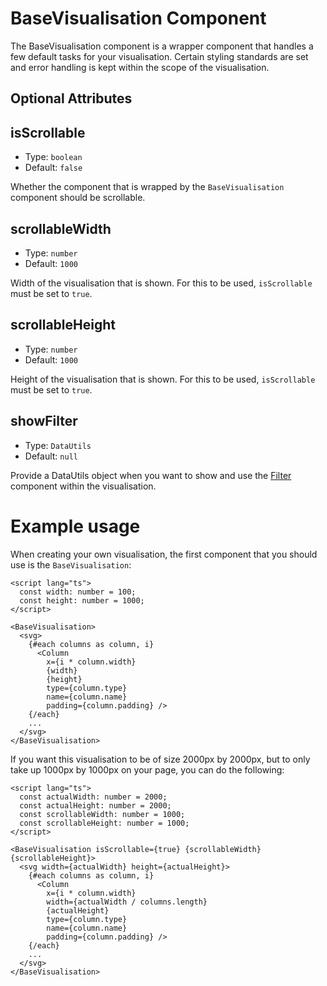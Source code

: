 # BaseVisualisation Component

The BaseVisualisation component is a wrapper component that handles a few default tasks for your visualisation. Certain styling standards are set and error handling is kept within the scope of the visualisation.

## Optional Attributes

## isScrollable

- Type: `boolean`
- Default: `false`

Whether the component that is wrapped by the `BaseVisualisation` component should be scrollable.

## scrollableWidth

- Type: `number`
- Default: `1000`

Width of the visualisation that is shown. For this to be used, `isScrollable` must be set to `true`.

## scrollableHeight

- Type: `number`
- Default: `1000`

Height of the visualisation that is shown. For this to be used, `isScrollable` must be set to `true`.

## showFilter

- Type: `DataUtils`
- Default: `null`

Provide a DataUtils object when you want to show and use the [Filter](components/Filter.md) component within the visualisation.

# Example usage

When creating your own visualisation, the first component that you should use is the `BaseVisualisation`:

```svelte
<script lang="ts">
  const width: number = 100;
  const height: number = 1000;
</script>

<BaseVisualisation>
  <svg>
    {#each columns as column, i}
      <Column
        x={i * column.width}
        {width}
        {height}
        type={column.type}
        name={column.name}
        padding={column.padding} />
    {/each}
    ...
  </svg>
</BaseVisualisation>
```

If you want this visualisation to be of size 2000px by 2000px, but to only take up 1000px by 1000px on your page, you can do the following:

```svelte
<script lang="ts">
  const actualWidth: number = 2000;
  const actualHeight: number = 2000;
  const scrollableWidth: number = 1000;
  const scrollableHeight: number = 1000;
</script>

<BaseVisualisation isScrollable={true} {scrollableWidth} {scrollableHeight}>
  <svg width={actualWidth} height={actualHeight}>
    {#each columns as column, i}
      <Column
        x={i * column.width}
        width={actualWidth / columns.length}
        {actualHeight}
        type={column.type}
        name={column.name}
        padding={column.padding} />
    {/each}
    ...
  </svg>
</BaseVisualisation>
```
